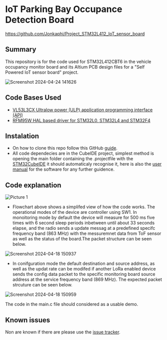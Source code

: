 # IoT Parking Bay Occupance Detection Board
https://github.com/Jonkaphi/Project_STM32L412_IoT_sensor_board
## Summary
This repository is for the code used for STM32L412CBT6 in the vehicle occupancy monitor board and its Altium PCB design files for a "Self Powered IoT sensor board" project. 

![Screenshot 2024-04-24 141626](https://github.com/Jonkaphi/Project_STM32L412_IoT_sensor_board/assets/103381620/9dab08f1-4c93-4676-ab38-4c0f5108d8d7)


## Code Bases Used
* [VL53L3CX Ultralow power (ULP) application programming interface (API)](https://www.st.com/en/embedded-software/stsw-img033.html)
* [RFM95W HAL based driver for STM32L0, STM32L4 and STM32F4](https://github.com/henriheimann/stm32-hal-rfm95)
  
## Instalation
* On how to clone this repo follow this GitHub [guide](https://docs.github.com/en/repositories/creating-and-managing-repositories/cloning-a-repository?tool=desktop).
* All code dependecies are in the CubeIDE project, simplest method is opening the main folder containing the .projectfile with the [STM32CubeIDE](https://www.st.com/en/development-tools/stm32cubeide.html) it should automaticaly recognise it, here is also the [user manual](https://www.st.com/resource/en/user_manual/um2609-stm32cubeide-user-guide-stmicroelectronics.pdf) for the software for any further guidence.

## Code explanation
![Picture 1](https://github.com/Jonkaphi/Project_STM32L412_IoT_sensor_board/assets/103381620/528a8c67-f28a-4a88-9b1c-21e896c0a08e)

* Flowchart above shows a simplifed view of how the code works. The operational modes of the device are controller using SW1. In monoitoring mode by default the device will measure for 500 ms five times with 6 second sleep periods inbetween until about 33 seconds elapse, and the radio sends a update messag at a predefined specifc frequency band (863 MHz) with the messuremnet data from ToF sensor as well as the status of the board.The packet structure can be seen below.

![Screenshot 2024-04-18 150937](https://github.com/Jonkaphi/Project_STM32L412_IoT_sensor_board/assets/103381620/eb052fbe-2339-4a00-a6e2-265bde09bd8d)

* In conifguration mode the default destination and source address, as well as the updat rate can be modifed if another LoRa enabled device sends the config data packet to the specific monitoring board source address at the service frequency band (869 MHz). The expected packet strcuture can be seen below.  

![Screenshot 2024-04-18 150959](https://github.com/Jonkaphi/Project_STM32L412_IoT_sensor_board/assets/103381620/558bcaeb-ff92-49e1-b572-622840e33077)

The code in the main.c file should considered as a usable demo.

## Known issues
Non are known if there are please use the [issue tracker](https://github.com/Jonkaphi/Project_STM32L412_IoT_sensor_board/issues).
